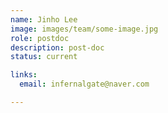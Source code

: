 ```yaml
---
name: Jinho Lee
image: images/team/some-image.jpg
role: postdoc
description: post-doc
status: current

links:
  email: infernalgate@naver.com

---
```

